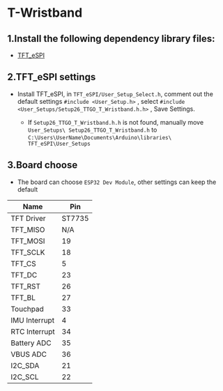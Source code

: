 # T-Wristband

## 1.Install the following dependency library files:
- [TFT_eSPI](https://github.com/Bodmer/TFT_eSPI)

## 2.TFT_eSPI settings
- Install TFT_eSPI, in `TFT_eSPI/User_Setup_Select.h`, comment out the default settings `#include <User_Setup.h>` , select `#include <User_Setups/Setup26_TTGO_T_Wristband.h.h>` , Save Settings.

  * If `Setup26_TTGO_T_Wristband.h.h` is not found, manually move `User_Setups\ Setup26_TTGO_T_Wristband.h` to `C:\Users\UserName\Documents\Arduino\libraries\ TFT_eSPI\User_Setups`

## 3.Board choose
- The board can choose `ESP32 Dev Module`, other settings can keep the default

| Name          | Pin    |
| ------------- | ------ |
| TFT Driver    | ST7735 |
| TFT_MISO      | N/A    |
| TFT_MOSI      | 19     |
| TFT_SCLK      | 18     |
| TFT_CS        | 5      |
| TFT_DC        | 23     |
| TFT_RST       | 26     |
| TFT_BL        | 27     |
| Touchpad      | 33     |
| IMU Interrupt | 4      |
| RTC Interrupt | 34     |
| Battery ADC   | 35     |
| VBUS ADC      | 36     |
| I2C_SDA       | 21     |
| I2C_SCL       | 22     |

